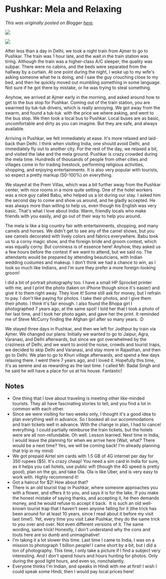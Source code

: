 # Pushkar: Mela and Relaxing

*This was originally posted on Blogger [here](https://photopensieve.blogspot.com/2018/11/pushkar-mela-and-relaxing.html)*.

![](https://blogger.googleusercontent.com/img/b/R29vZ2xl/AVvXsEgo7uTnuIqiv2b9i3KHTMppXewoL48uOEns8hDCoDmha9vg5J4PBp08I0bFLlg0XNFasrbXChmTRfPUNG7N0FxlpIjk0u8bth3Dv7cxhYWwOkCQ9VL8U4AsifO8FcFQkbMwZHYsd0yKSNSg/s5000/%255BUNSET%255D)

![](https://blogger.googleusercontent.com/img/b/R29vZ2xl/AVvXsEilx_3AqS4ojx22uN7rfV9lwLH5qxsHej6Kx_rTLskPtSQVIXuTsCVySJv2fXYzOV5EmZtRxFoxbv5nhttjg69Pm_ibcIP-1CTVG3U04LPIrLCPbyeyJmMrGsEd1DAS9jmULSn1wq_zte7p/s5000/%255BUNSET%255D)

After less than a day in Delhi, we took a night train from Ajmer to go to Pushkar. The train was 1 hour late, and the wait in the train station was tiring. Although the train was a higher-class A/C sleeper, the quality was subpar. There were no cabins, and the beds were separated from the hallway by a curtain. At one point during the night, I woke up to my wife's asking someone what he is doing, and I saw the guy crouching close to my bed, and then he quickly moved out mumbling something in some language. Not sure if he got there by mistake, or he was trying to steal something. 

Anyhow, we arrived at Ajmer early in the morning, and asked around how to get to the bus stop for Pushkar. Coming out of the train station, you are swarmed by tuk-tuk drivers, which is really annoying. We got away from the swarm, and found a tuk-tuk  with the price we where asking, and went to the bus stop. We then took a local bus to Pushkar. Local buses are as basic, uncomfortable and dirty as you can imagine. But they are safe, and always available. 

Arriving in Pushkar, we felt immediately at ease. It's more relaxed and laid-back than Delhi. I think when visiting India, one should avoid Delhi, and immediately fly out to another city. For the rest of the day, we relaxed a bit, and visited the lake and the mela ground. Pushkar is crazy crowded during the mela time. Hundreds of thousands of people from other cities and villages come in for trading livestock, performing religious activities, shopping, and enjoying entertainments. It is also very popular with tourists, so expect a pretty markup (50-100%) on everything. 

We stayed at the Prem Villas, which was a bit further away from the Pushkar center, with nice rooms in a more quite setting. One of the hotel workers was a nice guy called Babu, who helped us a lot during our stay. I asked him the second day to come and show us around, and he gladly accepted. He was always more than willing to help us, even though his English was very basic. That's what I love about India: Warm, friendly locals who make friends with you easily, and go out of their way to help you around. 

The mela is like a big country fair with entertainments, shopping, and many camels and horses. We didn't get to see any of the camel shows, but you see camels decorated with lively colors and fabrics everywhere. Babu took us to a corny magic show, and the foreign bride and groom contest, which was equally corny. But corniness is of essence here! Anyhow, they asked us a few hours before the contest if we want to attend, but we said no. The attendants would be prepared by attending beauticians, with Indian wedding custumes and makeup. I don't think we had a chance to win, as I look so much like Indians, and I'm sure they prefer a more foreign-looking groom!

I did a bit of portrait photography too. I have a small HP Sprocket printer with me, and I print the photo (taken on iPhone though since it's easier) and give it to them right away. They love it! Some still ask for money, but I refrain to pay. I don't like paying for photos. I take their photos, and I give them their photo. I think it's fair enough. I also found the Bhopa girl I photographed 7 years ago, at the same spot! I told her that I took a photo of her last time, and I took her photo again, and gave her the print. It reminded me of Steve McCurry finding the Afghan girl after so many years. :D

We stayed three days in Pushkar, and then we left for Jodhpur by train via Ajmer. We changed our plans: Initially we wanted to go to Jaipur, Agra, Varanasi, and Delhi afterwards, but since we got overwhelmed by the craziness of Delhi, and we want to avoid the noise, crowds and tourist traps, we decided to skip Delhi and Varanasi, and stay more in Rajasthan, and then go to Delhi. We plan to go to Khuri village afterwards, and spend a few days relaxing there. I went there 7 years ago, and I loved it. Hopefully this time, it's as serene and as rewarding as the last time. I called Mr. Badal Singh and he said he will have a place for us at his house. Fantastic!

## Notes

- One thing that I love about traveling is meeting other like-minded tourists. They all have fascinating stories to tell, and you find a lot in common with each other.
- Since we were visiting for two weeks only, I thought it's a good idea to plan everything well in advance. So I booked all our accommodations and train tickets well in advance. With the change in plan, I had to cancel everything. I could partially reimburse the train tickets, but the hotels were are all non-refundable. Oh well. Lesson learned. Next time in India, I would leave the planning for when we arrive here (Wait, what? There would be a next time? Yes, we will be coming back! I'm already planning that trip in my mind)
- We got prepaid Airtel sim cards with 1.5 GB of 4G internet per day for 350 rupees (\$5). It's crazy cheap! You need a sim card in India for sure, as it helps you call hotels, use public wifi (though the 4G speed is pretty good), plan on the go, and take Ola. Ola is like Uber, and is very easy to work with. Highly recommend it!
- Got a haircut for \$2! How about that?
- There is an old tourist trap in Pushkar, where someone approaches you with a flower, and offers it to you, and says it is for the lake. If you make the honest mistake of saying thanks, and accepting it, he then demands money, and he would refuse to accept it back.  It is such an old well-known tourist trap that I haven't seen anyone falling for it (the trick has been around for at least 10 years, since I read about it before my visit last time!). Yet, every time you visit Lake Pushkar, they do the same trick to you over and over. Not even different versions of it. The same wording, same trick! Honestly, I don't understand why the cons and touts here are so dumb and unimaginative!
- I'm taking it a lot slower this time. Last time I came to India, I was on a mission to photograph 1 billion people! I came short by a bit, but I did a ton of photography. This time, I only take a picture if I find a subject very interesting. And I don't spend hours and hours hunting for photos. Only during the good light hours, and even so, nonchalantly.
- Everyone thinks I'm Indian, and speaks in Hindi with me at first! I wish I could speak some Hindi, then I would pay local prices here!
